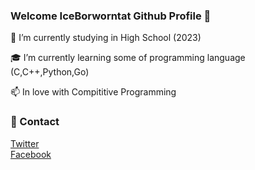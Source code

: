 ### Welcome IceBorworntat Github Profile 👋
 
 🏫 I’m currently studying in High School (2023)

 🎓 I’m currently learning some of programming language (C,C++,Python,Go)
 
 📫 In love with Compititive Programming
 
### 🎫 Contact
 [Twitter](https://twitter.com/AiceAeng)<br> 
 [Facebook](https://www.facebook.com/Borworntat.D)<br>


<!--
**MasterIceZ/MasterIceZ** is a ✨ _special_ ✨ repository because its `README.md` (this file) appears on your GitHub profile.

Here are some ideas to get you started:

- 🔭 I’m currently working on ...
- 🌱 I’m currently learning ...
- 👯 I’m looking to collaborate on ...
- 🤔 I’m looking for help with ...
- 💬 Ask me about ...
- 📫 How to reach me: ...
- 😄 Pronouns: ...
- ⚡ Fun fact: ...
-->
